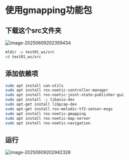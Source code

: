 # 使用gmapping功能包

## 下载这个src文件夹

![image-20250609202359434](https://cdn.jsdelivr.net/gh/jiangbaoaaa/my_blog_img@main/ima1.png)

``` bash
mldir -p test01_ws/src
cd test01_ws/src

```

## 添加依赖项

``` bash
sudo apt install can-utils
sudo apt install ros-noetic-controller-manager
sudo apt install ros-noetic-joint-state-publisher-gui
sudo apt install -y libasio-dev
sudo apt-get install libpcap-dev
sudo apt-get install ros-melodic-tf2-sensor-msgs
sudo apt install ros-noetic-gmapping
sudo apt install ros-noetic-map-server
sudo apt install ros-noetic-navigation
```

## 运行

![image-20250609202942326](/home/jiangbao/.config/Typora/typora-user-images/image-20250609202942326.png)
